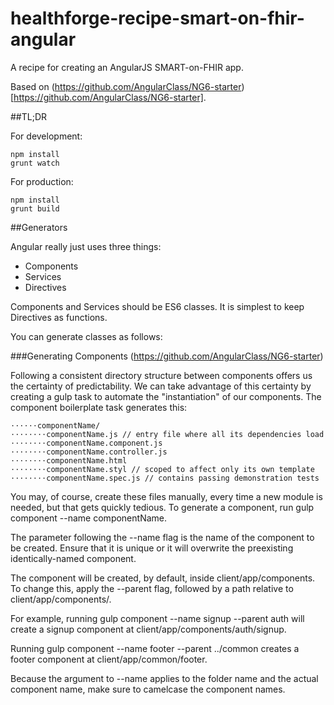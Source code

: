 # healthforge-recipe-smart-on-fhir-angular

A recipe for creating an AngularJS SMART-on-FHIR app.

Based on (https://github.com/AngularClass/NG6-starter)[https://github.com/AngularClass/NG6-starter].

##TL;DR

For development:

	npm install
	grunt watch

For production:

	npm install
	grunt build

##Generators

Angular really just uses three things:

- Components
- Services
- Directives

Components and Services should be ES6 classes. It is simplest to keep Directives as functions.

You can generate classes as follows:

###Generating Components (https://github.com/AngularClass/NG6-starter)

Following a consistent directory structure between components offers us the certainty of predictability. We can take advantage of this certainty by creating a gulp task to automate the "instantiation" of our components. The component boilerplate task generates this:

	⋅⋅⋅⋅⋅⋅componentName/
	⋅⋅⋅⋅⋅⋅⋅⋅componentName.js // entry file where all its dependencies load
	⋅⋅⋅⋅⋅⋅⋅⋅componentName.component.js
	⋅⋅⋅⋅⋅⋅⋅⋅componentName.controller.js
	⋅⋅⋅⋅⋅⋅⋅⋅componentName.html
	⋅⋅⋅⋅⋅⋅⋅⋅componentName.styl // scoped to affect only its own template
	⋅⋅⋅⋅⋅⋅⋅⋅componentName.spec.js // contains passing demonstration tests

You may, of course, create these files manually, every time a new module is needed, but that gets quickly tedious. To generate a component, run gulp component --name componentName.

The parameter following the --name flag is the name of the component to be created. Ensure that it is unique or it will overwrite the preexisting identically-named component.

The component will be created, by default, inside client/app/components. To change this, apply the --parent flag, followed by a path relative to client/app/components/.

For example, running gulp component --name signup --parent auth will create a signup component at client/app/components/auth/signup.

Running gulp component --name footer --parent ../common creates a footer component at client/app/common/footer.

Because the argument to --name applies to the folder name and the actual component name, make sure to camelcase the component names.